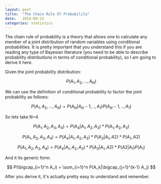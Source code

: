 ```yaml
---
layout: post
title:  "The Chain Rule Of Probability"
date:   2014-09-23
categories: statistics
---
```


The chain rule of probability is a theory that allows one to calculate any member of a joint distribution of random variables using conditional probabilities. It is pretty important that you understand this if you are reading any type of Bayesian literature (you need to be able to describe probability distributions in terms of conditional probability), so I am going to derive it here.

Given the joint probability distribution:

$$P(A_1,A_2,...,A_N)$$

We can use the definition of conditional probability to factor the joint probability as follows:

$$P(A_1,A_2,...,A_N) = P(A_N|A_N-1,..,A_1)P(A_N-1,..,A_1)$$

So lets take N=4

$$P(A_1,A_2,A_3,A_4) = P(A_4|A_1,A_2,A_3)*P(A_1,A_2,A_3)$$

$$ P(A_1,A_2,A_3,A_4) = P(A_4|A_1,A_2,A_3)*P(A_3|A_1,A2)*P(A_1,A2) $$

$$ P(A_1,A_2,A_3,A_4) = P(A_4|A_1,A_2,A_3)*P(A_3|A_1,A2)*P(A2|A_1)P(A_1) $$

And it its generic form:

$$ P(\bigcap_{i=1}^n A_i) = \sum_{i=1}^n P(A_k|\bigcap_{j=1}^{k-1} A_j) $$

After you derive it, it's actually pretty easy to understand and remember.
